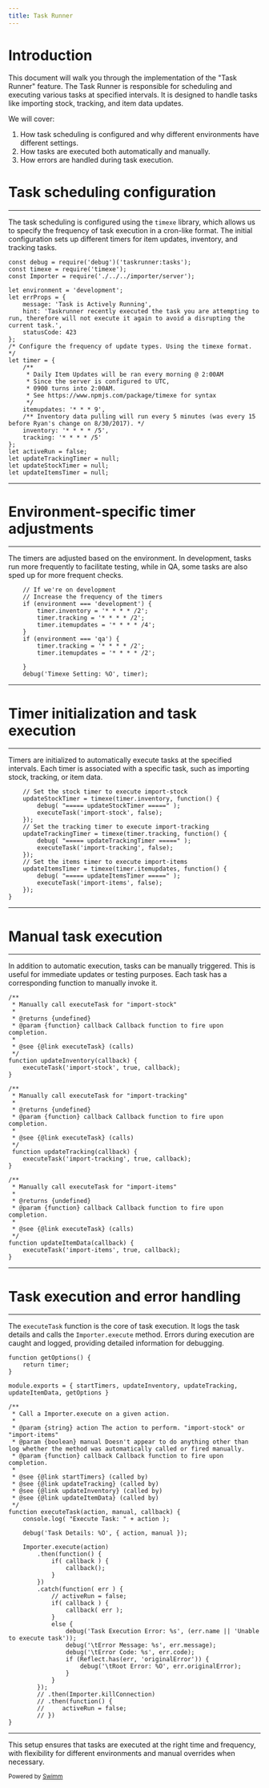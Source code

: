 ```yaml
---
title: Task Runner
---
```

# Introduction

This document will walk you through the implementation of the "Task Runner" feature. The Task Runner is responsible for scheduling and executing various tasks at specified intervals. It is designed to handle tasks like importing stock, tracking, and item data updates.

We will cover:

1. How task scheduling is configured and why different environments have different settings.
2. How tasks are executed both automatically and manually.
3. How errors are handled during task execution.

# Task scheduling configuration

<SwmSnippet path="/taskrunner/libs/tasks.js" line="1">

---

The task scheduling is configured using the <SwmToken path="/taskrunner/libs/tasks.js" pos="2:2:2" line-data="const timexe = require(&#39;timexe&#39;);">`timexe`</SwmToken> library, which allows us to specify the frequency of task execution in a cron-like format. The initial configuration sets up different timers for item updates, inventory, and tracking tasks.

```
const debug = require('debug')('taskrunner:tasks');
const timexe = require('timexe');
const Importer = require('./../../importer/server');

let environment = 'development';
let errProps = {
	message: 'Task is Actively Running',
	hint: 'Taskrunner recently executed the task you are attempting to run, therefore will not execute it again to avoid a disrupting the current task.',
	statusCode: 423
};
/* Configure the frequency of update types. Using the timexe format. */
let timer = {
	/**
	 * Daily Item Updates will be ran every morning @ 2:00AM
	 * Since the server is configured to UTC,
	 * 0900 turns into 2:00AM.
     * See https://www.npmjs.com/package/timexe for syntax
	 */
	itemupdates: '* * * 9',
	/** Inventory data pulling will run every 5 minutes (was every 15 before Ryan's change on 8/30/2017). */
	inventory: '* * * * /5',
    tracking: '* * * * /5'
};
let activeRun = false;
let updateTrackingTimer = null;
let updateStockTimer = null;
let updateItemsTimer = null;
```

---

</SwmSnippet>

# Environment-specific timer adjustments

<SwmSnippet path="/taskrunner/libs/tasks.js" line="41">

---

The timers are adjusted based on the environment. In development, tasks run more frequently to facilitate testing, while in QA, some tasks are also sped up for more frequent checks.

```
    // If we're on development
    // Increase the frequency of the timers
    if (environment === 'development') {
        timer.inventory = '* * * * /2';
        timer.tracking = '* * * * /2';
        timer.itemupdates = '* * * * /4';
    }
    if (environment === 'qa') {
        timer.tracking = '* * * * /2';
        timer.itemupdates = '* * * * /2';

    }
    debug('Timexe Setting: %O', timer);
```

---

</SwmSnippet>

# Timer initialization and task execution

<SwmSnippet path="/taskrunner/libs/tasks.js" line="55">

---

Timers are initialized to automatically execute tasks at the specified intervals. Each timer is associated with a specific task, such as importing stock, tracking, or item data.

```
    // Set the stock timer to execute import-stock
    updateStockTimer = timexe(timer.inventory, function() {
        debug( "===== updateStockTimer =====" );
        executeTask('import-stock', false);
    });
    // Set the tracking timer to execute import-tracking
    updateTrackingTimer = timexe(timer.tracking, function() {
        debug( "===== updateTrackingTimer =====" );
        executeTask('import-tracking', false);
    });
    // Set the items timer to execute import-items
    updateItemsTimer = timexe(timer.itemupdates, function() {
        debug( "===== updateItemsTimer =====" );
        executeTask('import-items', false);
    });
}
```

---

</SwmSnippet>

# Manual task execution

<SwmSnippet path="/taskrunner/libs/tasks.js" line="72">

---

In addition to automatic execution, tasks can be manually triggered. This is useful for immediate updates or testing purposes. Each task has a corresponding function to manually invoke it.

```
/**
 * Manually call executeTask for "import-stock"
 *
 * @returns {undefined}
 * @param {function} callback Callback function to fire upon completion.
 *
 * @see {@link executeTask} (calls)
 */
function updateInventory(callback) {
    executeTask('import-stock', true, callback);
}

/**
 * Manually call executeTask for "import-tracking"
 *
 * @returns {undefined}
 * @param {function} callback Callback function to fire upon completion.
 *
 * @see {@link executeTask} (calls)
 */
 function updateTracking(callback) {
    executeTask('import-tracking', true, callback);
}

/**
 * Manually call executeTask for "import-items"
 *
 * @returns {undefined}
 * @param {function} callback Callback function to fire upon completion.
 *
 * @see {@link executeTask} (calls)
 */
function updateItemData(callback) {
    executeTask('import-items', true, callback);
}
```

---

</SwmSnippet>

# Task execution and error handling

<SwmSnippet path="/taskrunner/libs/tasks.js" line="108">

---

The <SwmToken path="/taskrunner/libs/tasks.js" pos="35:10:10" line-data=" * @see {@link executeTask} (calls)">`executeTask`</SwmToken> function is the core of task execution. It logs the task details and calls the <SwmToken path="/taskrunner/libs/tasks.js" pos="115:7:9" line-data=" * Call a Importer.execute on a given action.">`Importer.execute`</SwmToken> method. Errors during execution are caught and logged, providing detailed information for debugging.

```
function getOptions() {
    return timer;
}

module.exports = { startTimers, updateInventory, updateTracking, updateItemData, getOptions }

/**
 * Call a Importer.execute on a given action.
 *
 * @param {string} action The action to perform. "import-stock" or "import-items"
 * @param {boolean} manual Doesn't appear to do anything other than log whether the method was automatically called or fired manually.
 * @param {function} callback Callback function to fire upon completion.
 *
 * @see {@link startTimers} (called by)
 * @see {@link updateTracking} (called by)
 * @see {@link updateInventory} (called by)
 * @see {@link updateItemData} (called by)
 */
function executeTask(action, manual, callback) {
    console.log( "Execute Task: " + action );

    debug('Task Details: %O', { action, manual });

    Importer.execute(action)
        .then(function() {
            if( callback ) {
                callback();
            }
        })
        .catch(function( err ) {
            // activeRun = false;
            if( callback ) {
                callback( err );
            }
            else {
                debug('Task Execution Error: %s', (err.name || 'Unable to execute task'));
                debug('\tError Message: %s', err.message);
                debug('\tError Code: %s', err.code);
                if (Reflect.has(err, 'originalError')) {
                    debug('\tRoot Error: %O', err.originalError);
                }
            }
        });
        // .then(Importer.killConnection)
        // .then(function() {
        //     activeRun = false;
        // })
}
```

---

</SwmSnippet>

This setup ensures that tasks are executed at the right time and frequency, with flexibility for different environments and manual overrides when necessary.

<SwmMeta version="3.0.0" repo-id="Z2l0aHViJTNBJTNBVlclM0ElM0FyYXZpc2hhbQ==" repo-name="VW"><sup>Powered by [Swimm](https://app.swimm.io/)</sup></SwmMeta>
